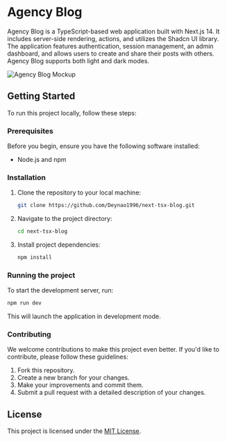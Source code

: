 # Agency Blog

Agency Blog is a TypeScript-based web application built with Next.js 14. It includes server-side rendering, actions, and utilizes the Shadcn UI library. The application features authentication, session management, an admin dashboard, and allows users to create and share their posts with others. Agency Blog supports both light and dark modes.

![Agency Blog Mockup](https://res.cloudinary.com/dkl9cqqui/image/upload/v1709789183/original_k7h2ee.jpg)

## Getting Started

To run this project locally, follow these steps:

### Prerequisites

Before you begin, ensure you have the following software installed:

- Node.js and npm

### Installation

1. Clone the repository to your local machine:

   ```bash
   git clone https://github.com/Deynao1996/next-tsx-blog.git
2. Navigate to the project directory:
   ```bash
   cd next-tsx-blog 
3. Install project dependencies:
   ```bash
   npm install

### Running the project
To start the development server, run:
```bash
npm run dev
```
This will launch the application in development mode.

### Contributing
We welcome contributions to make this project even better. If you'd like to contribute, please follow these guidelines:
1. Fork this repository.
2. Create a new branch for your changes.
3. Make your improvements and commit them.
4. Submit a pull request with a detailed description of your changes.

## License

This project is licensed under the [MIT License](https://github.com/Deynao1996/next-tsx-blog/blob/master/LICENSE.txt).